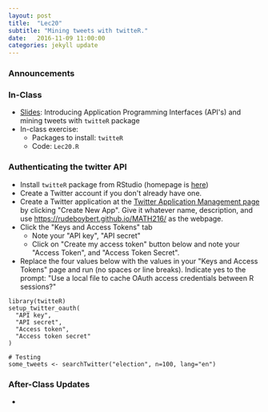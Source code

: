 ```yaml
---
layout: post
title:  "Lec20"
subtitle: "Mining tweets with twitteR."
date:   2016-11-09 11:00:00
categories: jekyll update
---
```




### Announcements



### In-Class

* <a href = "http://htmlpreview.github.io/?https://raw.githubusercontent.com/2016-09-Middlebury-Data-Science/Topics/master/Lec20%20Twitter%20Data/Lec20.html"
target = "_blank">Slides</a>: Introducing Application Programming Interfaces (API's) and mining tweets with `twitteR` package
* In-class exercise:
    + Packages to install: `twitteR`
    + Code: `Lec20.R`


### Authenticating the twitter API

* Install `twitteR` package from RStudio (homepage is [here](https://github.com/geoffjentry/twitteR))
* Create a Twitter account if you don't already have one.
* Create a Twitter application at the [Twitter Application Management 
page](https://apps.twitter.com/) by clicking "Create New App". Give it whatever
name, description, and use <https://rudeboybert.github.io/MATH216/> as the
webpage.
* Click the "Keys and Access Tokens" tab
    + Note your "API key", "API secret"
    + Click on "Create my access token" button below and note your "Access Token", and "Access Token Secret".
* Replace the four values below with the values in your "Keys and Access Tokens"
page and run (no spaces or line breaks). Indicate yes to the prompt: "Use a local file to cache
OAuth access credentials between R sessions?"

~~~~
library(twitteR)
setup_twitter_oauth(
  "API key", 
  "API secret", 
  "Access token", 
  "Access token secret"
)

# Testing
some_tweets <- searchTwitter("election", n=100, lang="en")
~~~~



### After-Class Updates

* 
